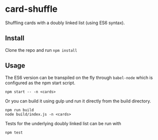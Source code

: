 # card-shuffle
Shuffling cards with a doubly linked list (using ES6 syntax).

## Install
Clone the repo and run `npm install`

## Usage
The ES6 version can be transpiled on the fly through `babel-node` which is configured as the npm start script.
```
npm start -- -n <cards>
```
Or you can build it using gulp und run it directly from the build directory.
```
npm run build
node build/index.js -n <cards>
```

Tests for the underlying doubly linked list can be run with
```
npm test
```

